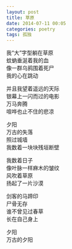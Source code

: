 ```yaml
---
layout: post
title: 草原
date: 2014-07-11 00:05
categories: poetry
tags: 孤独
---
```


我“大”字型躺在草原  
蚊蚋垂涎着我的血  
像一群乌鸦围着死尸  
我的心在跳动  

并且我望着遥远的天际  
银幕上一闪而过的电影  
万马奔腾  
喧哗也止不住的悲凉  

夕阳  
万古的失落  
照过城墙  
我数着一块块残垣断壁  

我数着日子  
像叶脉一样麻木的皱纹  
风吹着草原  
扬起了一片沙漠  

剑客的马蹄印  
尸骨无存  
谁不曾见过春草  
长在自己身上  

夕阳  
万古的夕阳  